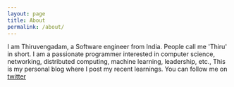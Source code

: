 ```yaml
---
layout: page
title: About
permalink: /about/
---
```


I am Thiruvengadam, a Software engineer from India. People call me 'Thiru' in short. I am a passionate programmer interested in computer science, networking, distributed computing, machine learning, leadership, etc., This is my personal blog where I post my recent learnings. You can follow me on [twitter](https://twitter.com/_thiru_dev)
